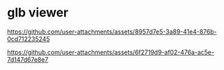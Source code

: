 # glb viewer

https://github.com/user-attachments/assets/8957d7e5-3a89-41e4-876b-0cd712235245

https://github.com/user-attachments/assets/6f2719d9-af02-476a-ac5e-7d147d67e8e7
